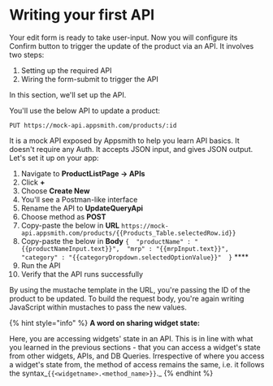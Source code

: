# Writing your first API

Your edit form is ready to take user-input. Now you will configure its Confirm button to trigger the update of the product via an API. It involves two steps:

1. Setting up the required API
2. Wiring the form-submit to trigger the API

In this section, we'll set up the API.

You'll use the below API to update a product:

`PUT https://mock-api.appsmith.com/products/:id`

It is a mock API exposed by Appsmith to help you learn API basics. It doesn't require any Auth. It accepts JSON input, and gives JSON output. Let's set it up on your app:

1. Navigate to **ProductListPage → APIs**
2. Click **+**
3. Choose **Create New**
4. You'll see a Postman-like interface
5. Rename the API to **UpdateQueryApi**
6. Choose method as **POST**
7. Copy-paste the below in **URL** `https://mock-api.appsmith.com/products/{{Products_Table.selectedRow.id}}`
8. Copy-paste the below in **Body** `{  "productName" : "{{productNameInput.text}}",  "mrp" : "{{mrpInput.text}}",  "category" : "{{categoryDropdown.selectedOptionValue}}"  }` ****
9. Run the API
10. Verify that the API runs successfully

By using the mustache template in the URL, you're passing the ID of the product to be updated. To build the request body, you're again writing JavaScript within mustaches to pass the new values. 

{% hint style="info" %}
**A word on sharing widget state:** 

Here, you are accessing widgets' state in an API. This is in line with what you learned in the previous sections - that you can access a widget's state from other widgets, APIs, and DB Queries. Irrespective of where you access a widget's state from, the method of access remains the same, i.e. it follows the syntax_`{{<widgetname>.<method_name>}}`._
{% endhint %}

